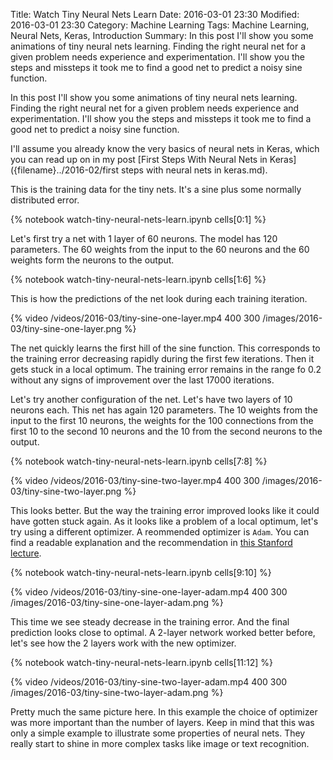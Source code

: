 Title: Watch Tiny Neural Nets Learn
Date: 2016-03-01 23:30
Modified: 2016-03-01 23:30
Category: Machine Learning
Tags: Machine Learning, Neural Nets, Keras, Introduction
Summary: In this post I'll show you some animations of tiny neural nets learning. Finding the right neural net for a
         given problem needs experience and experimentation. I'll show you the steps and missteps it took me to find
         a good net to predict a noisy sine function.

In this post I'll show you some animations of tiny neural nets learning. Finding the right neural net for a
given problem needs experience and experimentation. I'll show you the steps and missteps it took me to find
a good net to predict a noisy sine function.

I'll assume you already know the very basics of neural nets in Keras, which you can read up on in my post
[First Steps With Neural Nets in Keras]({filename}../2016-02/first steps with neural nets in keras.md).

This is the training data for the tiny nets. It's a sine plus some normally distributed error.

{% notebook watch-tiny-neural-nets-learn.ipynb cells[0:1] %}

Let's first try a net with 1 layer of 60 neurons. The model has 120 parameters. The 60 weights
from the input to the 60 neurons and the 60 weights form the neurons to the output.

{% notebook watch-tiny-neural-nets-learn.ipynb cells[1:6] %}

This is how the predictions of the net look during each training iteration.

{% video /videos/2016-03/tiny-sine-one-layer.mp4 400 300 /images/2016-03/tiny-sine-one-layer.png %}

The net quickly learns the first hill of the sine function. This corresponds to the training error
decreasing rapidly during the first few iterations. Then it gets stuck in a local optimum. The
training error remains in the range fo 0.2 without any signs of improvement over the last 17000 iterations.

Let's try another configuration of the net. Let's have two layers of 10 neurons each. This net has again 120
parameters. The 10 weights from the input to the first 10 neurons, the weights for the 100 connections
from the first 10 to the second 10 neurons and the 10 from the second neurons to the output.

{% notebook watch-tiny-neural-nets-learn.ipynb cells[7:8] %}

{% video /videos/2016-03/tiny-sine-two-layer.mp4 400 300 /images/2016-03/tiny-sine-two-layer.png %}

This looks better. But the way the training error improved looks like it could have gotten stuck again.
As it looks like a problem of a local optimum, let's try using a different optimizer. A reommended optimizer
is `Adam`. You can find a readable explanation and the recommendation in
[this Stanford lecture](http://cs231n.github.io/neural-networks-3/#ada).

{% notebook watch-tiny-neural-nets-learn.ipynb cells[9:10] %}

{% video /videos/2016-03/tiny-sine-one-layer-adam.mp4 400 300 /images/2016-03/tiny-sine-one-layer-adam.png %}

This time we see steady decrease in the training error. And the final prediction looks close to optimal.
A 2-layer network worked better before, let's see how the 2 layers work with the new optimizer.

{% notebook watch-tiny-neural-nets-learn.ipynb cells[11:12] %}

{% video /videos/2016-03/tiny-sine-two-layer-adam.mp4 400 300 /images/2016-03/tiny-sine-two-layer-adam.png %}

Pretty much the same picture here. In this example the choice of optimizer was more important than the number of
layers. Keep in mind that this was only a simple example to illustrate some properties of neural nets. They really
start to shine in more complex tasks like image or text recognition.